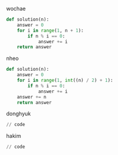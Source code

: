 wochae
```py
def solution(n):
    answer = 0
    for i in range(1, n + 1):
        if n % i == 0:
            answer += i
    return answer
```
nheo
```py
def solution(n):
    answer = 0
    for i in range(1, int((n) / 2) + 1):
        if n % i == 0:
            answer += i
    answer += n
    return answer
```
donghyuk
```py
// code
```
hakim
```py
// code
```
